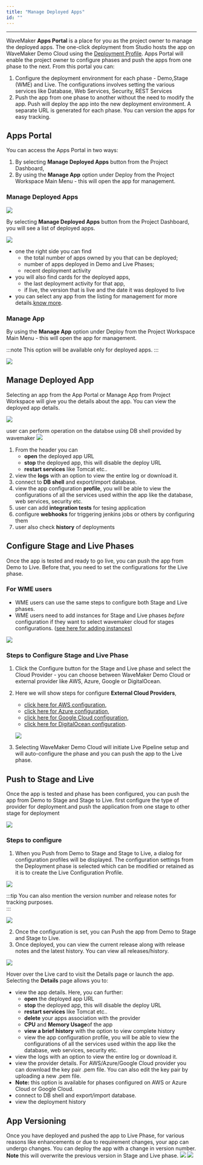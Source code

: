 ```yaml
---
title: "Manage Deployed Apps"
id: ""
---
```

---

WaveMaker **Apps Portal** is a place for you as the project owner to manage the deployed apps. The one-click deployment from Studio hosts the app on WaveMaker Demo Cloud using the [Deployment Profile](/learn/app-development/deployment/configuration-profiles/). Apps Portal will enable the project owner to configure phases and push the apps from one phase to the next. From this portal you can:

1. Configure the deployment environment for each phase - Demo,Stage (WME) and Live. The configurations involves setting the various services like Database, Web Services, Security, REST Services
2. Push the app from one phase to another without the need to modify the app. Push will deploy the app into the new deployment environment. A separate URL is generated for each phase. You can version the apps for easy tracking.

## Apps Portal

You can access the Apps Portal in two ways:

1. By selecting **Manage Deployed Apps** button from the Project Dashboard,
2. By using the **Manage App** option under Deploy from the Project Workspace Main Menu - this will open the app for management.

### Manage Deployed Apps

[![](/learn/assets/ap_opt1.png)](/learn/assets/ap_opt1.png)

By selecting **Manage Deployed Apps** button from the Project Dashboard, you will see a list of deployed apps.

[![](/learn/assets/apps_portal.png)](/learn/assets/apps_portal.png)

- one the right side you can find
    - the total number of apps owned by you that can be deployed;
    - number of apps deployed in Demo and Live Phases;
    - recent deployment activity
- you will also find cards for the deployed apps,
    - the last deployment activity for that app,
    - if live, the version that is live and the date it was deployed to live
- you can select any app from the listing for management for more details.[know more](#manage-deployed-app).

### Manage App

By using the **Manage App** option under Deploy from the Project Workspace Main Menu - this will open the app for management. 

:::note
This option will be available only for deployed apps.
:::

[![](/learn/assets/ap_opt2.png)](/learn/assets/ap_opt2.png)

## Manage Deployed App

Selecting an app from the App Portal or Manage App from Project Workspace will give you the details about the app. You can view the deployed app details.

[![](/learn/assets/details-of-managed-apps.png)](/learn/assets/details-of-managed-apps.png)

user can perform operation on the databse using DB shell provided by wavemaker
[![](/learn/assets/DB-shell.png)](/learn/assets/DB-shell.png)

1. From the header you can
    - **open** the deployed app URL
    - **stop** the deployed app, this will disable the deploy URL
    - **restart services** like Tomcat etc..
2. view the **logs** with an option to view the entire log or download it.
3. connect to **DB shell** and export/import database.
4. view the app configuration **profile**, you will be able to view the configurations of all the services used within the app like the database, web services, security etc.
5. user can add **integration tests** for tesing application
6. configure **webhooks** for triggering jenkins jobs or others by configuring them
7. user also check **history** of deployments

## Configure Stage and Live Phases

Once the app is tested and ready to go live, you can push the app from Demo to Live. Before that, you need to set the configurations for the Live phase.

### For WME users

- WME users can use the same steps to configure both Stage and Live phases.
- WME users need to add instances for Stage and Live phases _before_ configuration if they want to select wavemaker cloud for stages configurations. ([see here for adding instances)](/learn/on-premise/configure/add-apps-capacity)

[![](/learn/assets/stage-and-live-configurations.png)](/learn/assets/stage-and-live-configurations.png) 

### Steps to Configure Stage and Live Phase

1. Click the Configure button for the Stage and Live phase and select the Cloud Provider - you can choose between WaveMaker Demo Cloud or external provider like AWS, Azure, Google or DigitalOcean.
2. Here we will show steps for configure  **External Cloud Providers**,
    
    - [click here for AWS configuration](/learn/app-development/deployment/deployment-to-aws/),
    - [click here for Azure configuration](/learn/app-development/deployment/deployment-to-azure/),
    - [click here for Google Cloud configuration](/learn/app-development/deployment/deployment-google-cloud/),
    - [click here for DigitalOcean configuration](/learn/app-development/deployment/deployment-to-digital-ocean/).
    
    [![](/learn/assets/deploy-to-stage-and-live.png)](/learn/assets/deploy-to-stage-and-live.png)
3. Selecting WaveMaker Demo Cloud will initiate Live Pipeline setup and will auto-configure the phase and you can push the app to the Live phase.

## Push to Stage and Live

Once the app is tested and phase has been configured, you can push the app from Demo to Stage and Stage to Live.
first configure the type of provider for deployment.and push the application from one stage to other stage for deployment

[![](/learn/assets/stage-configuration-for-deploy.png)](/learn/assets/stage-configuration-for-deploy.png)

### Steps to configure

1. When you Push from Demo to Stage and Stage to Live, a dialog for configuration profiles will be displayed. The configuration settings from the Deployment phase is selected which can be modified or retained as it is to create the Live Configuration Profile.  

[![](/learn/assets/configure-for-push-to-stage.png)](/learn/assets/configure-for-push-to-stage.png) 

:::tip
You can also mention the version number and release notes for tracking purposes.  
:::

[![](/learn/assets/release-version-at-stage.png)](/learn/assets/release-version-at-stage.png)  

2. Once the configuration is set, you can Push the app from Demo to Stage and Stage to Live.
3. Once deployed, you can view the current release along with release notes and the latest history. You can view all releases/history.

[![](/learn/assets/1.0-version-deployment.png)](/learn/assets/1.0-version-deployment.png) 

Hover over the Live card to visit the Details page or launch the app. Selecting the **Details** page allows you to:
- view the app details. Here, you can further:
  - **open** the deployed app URL
  - **stop** the deployed app, this will disable the deploy URL
  - **restart services** like Tomcat etc..
  - **delete** your apps association with the provider
  - **CPU** and **Memory Usage**of the app
  - **view a brief history** with the option to view complete history
  - view the app configuration profile, you will be able to view the configurations of all the services used    within the app like the database, web services, security etc.
- view the logs with an option to view the entire log or download it.
- view the provider details. For AWS/Azure/Google Cloud provider you can download the key pair .pem file. You can also edit the key pair by uploading a new .pem file.
- **Note:** this option is available for phases configured on AWS or Azure Cloud or Google Cloud.
- connect to DB shell and export/import database.
- view the deployment history

## App Versioning

Once you have deployed and pushed the app to Live Phase, for various reasons like enhancements or due to requirement changes, your app can undergo changes. You can deploy the app with a change in version number. **Note** this will overwrite the previous version in Stage and Live phase.
 [![](/learn/assets/release-version-2-at-stage.png)](/learn/assets/release-version-2-at-stage.png) 
 [![](/learn/assets/release-version-2-deployment.png)](/learn/assets/release-version-2-deployment.png)
